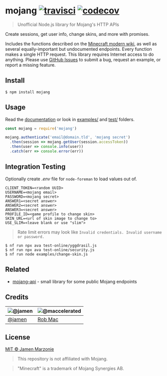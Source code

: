 <!-- repo location specific -->
[docs]: https://maccelerated.github.io/node-mojang
[issues]: https://github.com/jamen/node-mojang/issues
[build]: https://api.travis-ci.org/maccelerated/node-mojang.svg?branch=master
[travis]: https://travis-ci.org/maccelerated/node-mojang
[coverage]: https://codecov.io/gh/maccelerated/node-mojang/branch/master/graph/badge.svg
[codecov]: https://codecov.io/gh/maccelerated/node-mojang

# mojang [![travisci][build]][travis] [![codecov][coverage]][codecov]

> Unofficial Node.js library for Mojang's HTTP APIs

Create sessions, get user info, change skins, and more with promises.

Includes the functions described on the [Minecraft modern wiki](http://wiki.vg/Main_Page), as well as several equally-important but undocumented endpoints. Every function makes a single HTTP request. This library requires Internet access to do anything. Please use [GitHub Issues][issues] to submit a bug, request an example, or report a missing feature.

## Install
```shell
$ npm install mojang
```

## Usage
Read the [documentation][docs] or look in [examples/](/tree/master/examples) and [test/](/tree/master/test) folders.

```js
const mojang = require('mojang')

mojang.authenticate('email@domain.tld', 'mojang secret')
  .then(session => mojang.getUser(session.accessToken))
  .then(user => console.info(user))
  .catch(err => console.error(err))
```

## Integration Testing
Optionally create *.env* file for `node-foreman` to load values out of.

```
CLIENT_TOKEN=<random UUID>
USERNAME=<mojang email>
PASSWORD=<mojang secret>
ANSWER1=<secret answer>
ANSWER2=<secret answer>
ANSWER3=<secret answer>
PROFILE_ID=<game profile to change skin>
SKIN_URL=<url of skin image to change to>
USE_SLIM=<leave blank or use "slim">
```

> Rate limit errors may look like `Invalid credentials. Invalid username or password.`

```shell
$ nf run npx ava test-online/yggdrasil.js
$ nf run npx ava test-online/security.js
$ nf run node examples/change-skin.js
```

## Related

- [mojang-api](https://github.com/minecrafter/mojang-api) - small library for some public Mojang endpoints

## Credits

|![@jamen](https://github.com/jamen.png?size=100) | ![@maccelerated](https://github.com/maccelerated.png?size=100) |
|---|---|
|[@jamen](https://github.com/jamen) | [Rob Mac](https://github.com/maccelerated) |

## License

[MIT © Jamen Marzonie](LICENSE)

> This repository is not affiliated with Mojang.

> "Minecraft" is a trademark of Mojang Synergies AB.
